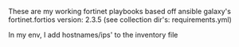 These are my working fortinet playbooks based off ansible galaxy's fortinet.fortios version: 2.3.5 (see collection dir's: requirements.yml)


In my env, I add hostnames/ips' to the inventory file
